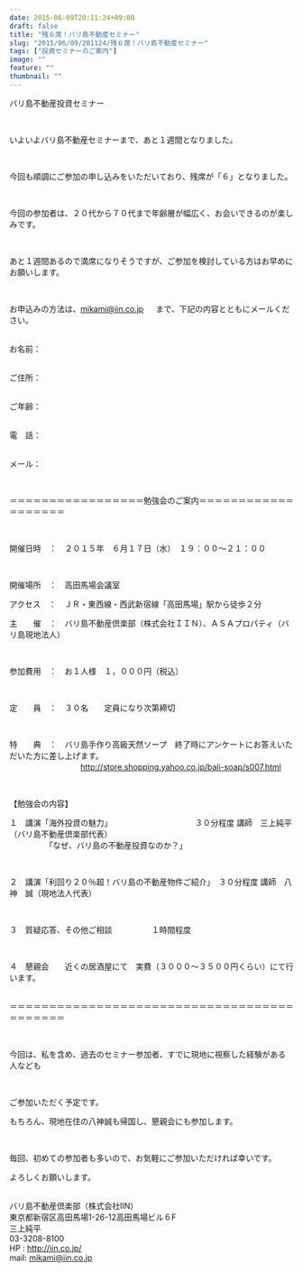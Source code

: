 ```yaml
---
date: 2015-06-09T20:11:24+09:00
draft: false
title: "残６席！バリ島不動産セミナー"
slug: "2015/06/09/201124/残６席！バリ島不動産セミナー"
tags: ["投資セミナーのご案内"]
image: ""
feature: ""
thumbnail: ""
---
```

<p>バリ島不動産投資セミナー</p><br/><p>いよいよバリ島不動産セミナーまで、あと１週間となりました。</p><br/><p>今回も順調にご参加の申し込みをいただいており、残席が「６」となりました。</p><br/><p>今回の参加者は、２０代から７０代まで年齢層が幅広く、お会いできるのが楽しみです。</p><br/><p>あと１週間あるので満席になりそうですが、ご参加を検討している方はお早めにお願いします。</p><br/><p>お申込みの方法は、<a href="mailto:mikami@iin.co.jp">mikami@iin.co.jp</a> 　 まで、下記の内容とともにメールください。 </p><p><br/>お名前：</p><p><br/>ご住所：</p><p><br/>ご年齢：</p><p><br/>電　話：</p><p><br/>メール：</p><br/><p>＝＝＝＝＝＝＝＝＝＝＝＝＝＝＝＝＝勉強会のご案内＝＝＝＝＝＝＝＝＝＝＝＝＝＝＝＝＝＝＝</p><br/><p>開催日時　：　２０１５年　６月１７日（水）　１９：００～２１：００</p><br/><p>開催場所　：　高田馬場会議室<br/></p><p>アクセス　：　ＪＲ・東西線・西武新宿線「高田馬場」駅から徒歩２分　　　<br/></p><p>主　　催　：　バリ島不動産倶楽部（株式会社ＩＩＮ）、ＡＳＡプロパティ（バリ島現地法人）</p><br/><p>参加費用　：　お１人様　１，０００円（税込）</p><br/><p>定　　員　：　３０名　　定員になり次第締切</p><br/><p>特　　典　：　バリ島手作り高級天然ソープ　終了時にアンケートにお答えいただいた方に差し上げます。<br/>　　　　　　　　　<a href="s007.html">http://store.shopping.yahoo.co.jp/bali-soap/s007.html</a> </p><br/><p>【勉強会の内容】<br/></p><p>１　講演「海外投資の魅力」　　　　　　　　　　　３０分程度 講師　三上純平（バリ島不動産倶楽部代表）<br/>　　　　　「なぜ、バリ島の不動産投資なのか？」</p><br/><p>２　講演「利回り２０％超！バリ島の不動産物件ご紹介」　３０分程度 講師　八神　誠（現地法人代表）</p><br/><p>３　質疑応答、その他ご相談　　　　　１時間程度</p><br/><p>４　懇親会　　近くの居酒屋にて　実費（３０００～３５００円くらい）にて行います。 </p><p><br/>＝＝＝＝＝＝＝＝＝＝＝＝＝＝＝＝＝＝＝＝＝＝＝＝＝＝＝＝＝＝＝＝＝＝＝＝＝＝＝＝＝＝＝</p><br/><p>今回は、私を含め、過去のセミナー参加者、すでに現地に視察した経験がある人なども</p><br/><p>ご参加いただく予定です。<br/></p><p>もちろん、現地在住の八神誠も帰国し、懇親会にも参加します。</p><br/><p>毎回、初めての参加者も多いので、お気軽にご参加いただければ幸いです。<br/></p><p>よろしくお願いします。</p><p><br/>バリ島不動産倶楽部（株式会社IIN）<br/>東京都新宿区高田馬場1-26-12高田馬場ビル６F<br/>三上純平<br/>03-3208-8100<br/>HP : <a href="iin.co.jp">http://iin.co.jp/</a> <br/>mail: <a href="mailto:mikami@iin.co.jp">mikami@iin.co.jp</a> <br/></p>

